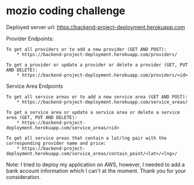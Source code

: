 # mozio coding challenge
Deployed server url: https://backend-project-deployment.herokuapp.com

Provider Endpoints:

    To get all providers or to add a new provider (GET AND POST):
        * https://backend-project-deployment.herokuapp.com/providers/ 
    
    To get a provider or update a provider or delete a provider (GET, PUT AND DELETE):
        * https://backend-project-deployment.herokuapp.com/providers/<id>

Service Area Endpoints

    To get all service areas or to add a new service area (GET AND POST):
        * https://backend-project-deployment.herokuapp.com/service_areas/
    
    To get a service area or update a service area or delete a service area (GET, PUT AND DELETE):
        * https://backend-project-deployment.herokuapp.com/service_areas/<id>

    To get all service areas that contain a lat/lng pair with the corresponding provider name and price:
        * https://backend-project-deployment.herokuapp.com/service_areas/contain_point/<lat>/<lng>/
    
Note:
    I tried to deploy my application on AWS, however, I needed to add a bank account information which I can't at the moment. Thank you for your consideration.
